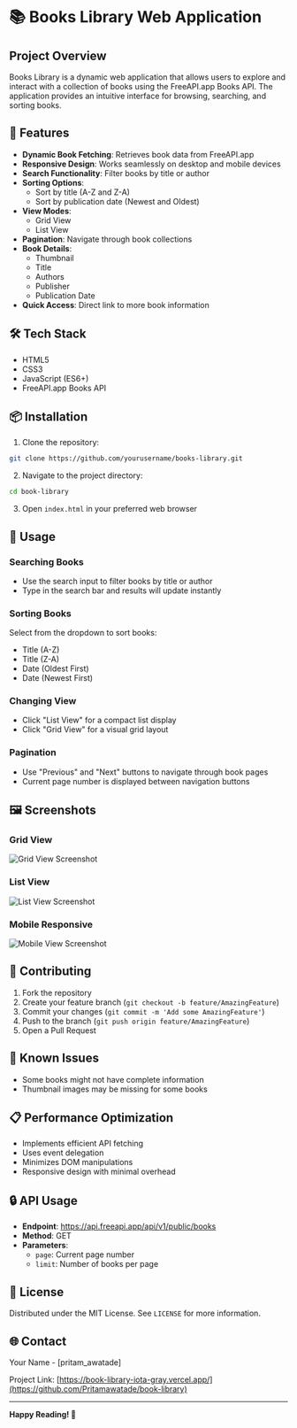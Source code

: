 # 📚 Books Library Web Application

## Project Overview

Books Library is a dynamic web application that allows users to explore and interact with a collection of books using the FreeAPI.app Books API. The application provides an intuitive interface for browsing, searching, and sorting books.

## 🌟 Features

- **Dynamic Book Fetching**: Retrieves book data from FreeAPI.app
- **Responsive Design**: Works seamlessly on desktop and mobile devices
- **Search Functionality**: Filter books by title or author
- **Sorting Options**: 
  - Sort by title (A-Z and Z-A)
  - Sort by publication date (Newest and Oldest)
- **View Modes**: 
  - Grid View
  - List View
- **Pagination**: Navigate through book collections
- **Book Details**: 
  - Thumbnail
  - Title
  - Authors
  - Publisher
  - Publication Date
- **Quick Access**: Direct link to more book information

## 🛠 Tech Stack

- HTML5
- CSS3
- JavaScript (ES6+)
- FreeAPI.app Books API

## 📦 Installation

1. Clone the repository:
```bash
git clone https://github.com/yourusername/books-library.git
```

2. Navigate to the project directory:
```bash
cd book-library
```

3. Open `index.html` in your preferred web browser

## 🚀 Usage

### Searching Books
- Use the search input to filter books by title or author
- Type in the search bar and results will update instantly

### Sorting Books
Select from the dropdown to sort books:
- Title (A-Z)
- Title (Z-A)
- Date (Oldest First)
- Date (Newest First)

### Changing View
- Click "List View" for a compact list display
- Click "Grid View" for a visual grid layout

### Pagination
- Use "Previous" and "Next" buttons to navigate through book pages
- Current page number is displayed between navigation buttons

## 🖼 Screenshots

### Grid View
![Grid View Screenshot](/screenshots/Screenshot%202025-03-28%20193444.png)

### List View
![List View Screenshot](screenshots/Screenshot%202025-03-28%20193500.png)

### Mobile Responsive
![Mobile View Screenshot](screenshots/Screenshot%202025-03-28%20193528.png)

## 🤝 Contributing

1. Fork the repository
2. Create your feature branch (`git checkout -b feature/AmazingFeature`)
3. Commit your changes (`git commit -m 'Add some AmazingFeature'`)
4. Push to the branch (`git push origin feature/AmazingFeature`)
5. Open a Pull Request

## 🐛 Known Issues

- Some books might not have complete information
- Thumbnail images may be missing for some books

## 📋 Performance Optimization

- Implements efficient API fetching
- Uses event delegation
- Minimizes DOM manipulations
- Responsive design with minimal overhead

## 🔒 API Usage

- **Endpoint**: https://api.freeapi.app/api/v1/public/books
- **Method**: GET
- **Parameters**:
  - `page`: Current page number
  - `limit`: Number of books per page

## 📝 License

Distributed under the MIT License. See `LICENSE` for more information.

## 🌐 Contact

Your Name - [pritam_awatade]

Project Link: [https://book-library-iota-gray.vercel.app/](https://github.com/Pritamawatade/book-library)

---

**Happy Reading! 📖**